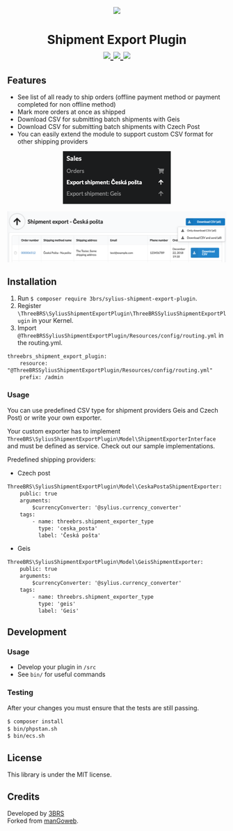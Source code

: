 <p align="center">
    <a href="https://www.3brs.com" target="_blank">
        <img src="https://3brs1.fra1.cdn.digitaloceanspaces.com/3brs/logo/3BRS-logo-sylius-200.png"/>
    </a>
</p>
<h1 align="center">
Shipment Export Plugin
<br />
	<a href="https://packagist.org/packages/3brs/sylius-shipment-export-plugin" title="License" target="_blank">
        <img src="https://img.shields.io/packagist/l/3brs/sylius-shipment-export-plugin" />
    </a>
    <a href="https://packagist.org/packages/3brs/sylius-shipment-export-plugin" title="Version" target="_blank">
        <img src="https://img.shields.io/packagist/v/3brs/sylius-shipment-export-plugin" />
    </a>
    <a href="https://circleci.com/gh/3BRS/sylius-shipment-export-plugin" title="Build status" target="_blank">
        <img src="https://circleci.com/gh/3BRS/sylius-shipment-export-plugin.svg?style=shield" />
    </a>
</h1>

## Features

* See list of all ready to ship orders (offline payment method or payment completed for non offline method)
* Mark more orders at once as shipped
* Download CSV for submitting batch shipments with Geis
* Download CSV for submitting batch shipments with Czech Post
* You can easily extend the module to support custom CSV format for other shipping providers


<p align="center">
	<img src="https://raw.githubusercontent.com/3BRS/sylius-shipment-export-plugin/master/doc/menu.png"/>
</p>


<p align="center">
	<img src="https://raw.githubusercontent.com/3BRS/sylius-shipment-export-plugin/master/doc/list.png"/>
</p>

## Installation

1. Run `$ composer require 3brs/sylius-shipment-export-plugin`.
2. Register `\ThreeBRS\SyliusShipmentExportPlugin\ThreeBRSSyliusShipmentExportPlugin` in your Kernel.
3. Import `@ThreeBRSSyliusShipmentExportPlugin/Resources/config/routing.yml` in the routing.yml.

```
threebrs_shipment_export_plugin:
    resource: "@ThreeBRSSyliusShipmentExportPlugin/Resources/config/routing.yml"
    prefix: /admin
```

### Usage

You can use predefined CSV type for shipment providers Geis and Czech Post) or write your own exporter.

Your custom exporter has to implement `ThreeBRS\SyliusShipmentExportPlugin\Model\ShipmentExporterInterface`
and must be defined as service. Check out our sample implementations.


Predefined shipping providers:

* Czech post
```
ThreeBRS\SyliusShipmentExportPlugin\Model\CeskaPostaShipmentExporter:
    public: true
    arguments:
        $currencyConverter: '@sylius.currency_converter'    
    tags:
        - name: threebrs.shipment_exporter_type
          type: 'ceska_posta'
          label: 'Česká pošta'
```

* Geis
```
ThreeBRS\SyliusShipmentExportPlugin\Model\GeisShipmentExporter:
    public: true
    arguments:
        $currencyConverter: '@sylius.currency_converter'
    tags:
        - name: threebrs.shipment_exporter_type
          type: 'geis'
          label: 'Geis'
```

## Development

### Usage

- Develop your plugin in `/src`
- See `bin/` for useful commands

### Testing

After your changes you must ensure that the tests are still passing.

```bash
$ composer install
$ bin/phpstan.sh
$ bin/ecs.sh
```

License
-------
This library is under the MIT license.

Credits
-------
Developed by [3BRS](https://3brs.com)<br>
Forked from [manGoweb](https://github.com/mangoweb-sylius/SyliusShipmentExportPlugin).
